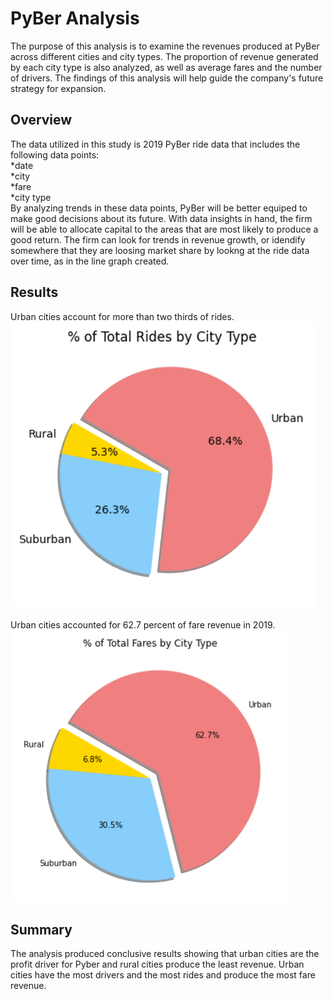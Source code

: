 # PyBer Analysis
The purpose of this analysis is to examine the revenues produced at PyBer across different cities and city types. The proportion of revenue generated by each city type is also analyzed, as well as average fares and the number of drivers. The findings of this analysis will help guide the company's future strategy for expansion.

## Overview
The data utilized in this study is 2019 PyBer ride data that includes the following data points: \
*date \
*city \
*fare \
*city type \
By analyzing trends in these data points, PyBer will be better equiped to make good decisions about its future. With data insights in hand, the firm will be able to allocate capital to the areas that are most likely to produce a good return. The firm can look for trends in revenue growth, or idendify somewhere that they are loosing market share by lookng at the ride data over time, as in the line graph created. 

## Results
Urban cities account for more than two thirds of rides. \
![Rides by City Type](https://github.com/blandes37/PyBer_Analysis/blob/master/Resources/Rides%20by%20city%20type.png?raw=true) \
\
Urban cities accounted for 62.7 percent of fare revenue in 2019. \
![Fares by City Type](https://github.com/blandes37/PyBer_Analysis/blob/master/Resources/Fares%20by%20City%20Type.png?raw=true) 


## Summary
The analysis produced conclusive results showing that urban cities are the profit driver for Pyber and rural cities produce the least revenue. Urban cities have the most drivers and the most rides and produce the most fare revenue. 
